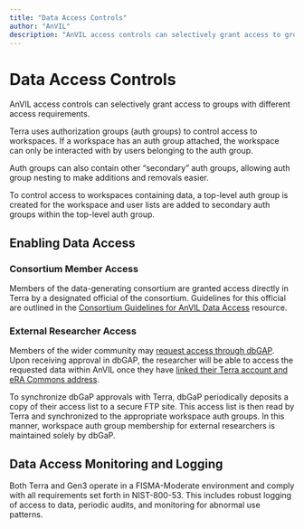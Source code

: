 ```yaml
---
title: "Data Access Controls"
author: "AnVIL"
description: "AnVIL access controls can selectively grant access to groups with different access requirements."
---
```


# Data Access Controls

<hero>AnVIL access controls can selectively grant access to groups with different access requirements.</hero>

Terra uses authorization groups (auth groups) to control access to workspaces. If a workspace has an auth group attached, the workspace can only be interacted with by users belonging to the auth group.

Auth groups can also contain other “secondary” auth groups, allowing auth group nesting to make additions and removals easier.

To control access to workspaces containing data, a top-level auth group is created for the workspace and user lists are added to secondary auth groups within the top-level auth group.

## Enabling Data Access


### Consortium Member Access

Members of the data-generating consortium are granted access directly in Terra by a designated official of the consortium. Guidelines for this official are outlined in the [Consortium Guidelines for AnVIL Data Access](/learn/data-submitters/consortium-data-access-guidelines) resource.

###  External Researcher Access
Members of the wider community may [request access through dbGAP](/learn/accessing-data/requesting-data-access#accessing-controlled-access-data). Upon receiving approval in dbGAP, the researcher will be able to access the requested data within AnVIL once they have [linked their Terra account and eRA Commons address](/learn/accessing-data/requesting-data-access#linking-your-terra-account-and-your-era-commons-address).

To synchronize dbGaP approvals with Terra, dbGaP periodically deposits a copy of their access list to a secure FTP site. This access list is then read by Terra and synchronized to the appropriate workspace auth groups. In this manner, workspace auth group membership for external researchers is maintained solely by dbGaP.


## Data Access Monitoring and Logging

Both Terra and Gen3 operate in a FISMA-Moderate environment and comply with all requirements set forth in NIST-800-53. This includes robust logging of access to data, periodic audits, and monitoring for abnormal use patterns.
